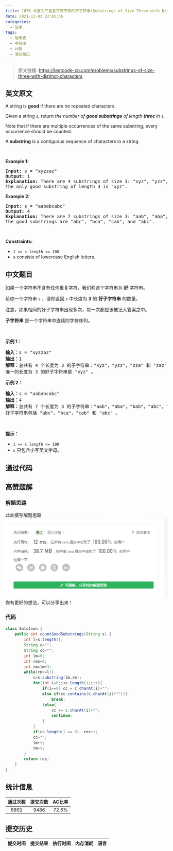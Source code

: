 ```yaml
---
title: 1876-长度为三且各字符不同的子字符串(Substrings of Size Three with Distinct Characters)
date: 2021-12-03 22:01:36
categories:
  - 简单
tags:
  - 哈希表
  - 字符串
  - 计数
  - 滑动窗口
---
```


> 原文链接: https://leetcode-cn.com/problems/substrings-of-size-three-with-distinct-characters


## 英文原文
<div><p>A string is <strong>good</strong> if there are no repeated characters.</p>

<p>Given a string <code>s</code>​​​​​, return <em>the number of <strong>good substrings</strong> of length <strong>three </strong>in </em><code>s</code>​​​​​​.</p>

<p>Note that if there are multiple occurrences of the same substring, every occurrence should be counted.</p>

<p>A <strong>substring</strong> is a contiguous sequence of characters in a string.</p>

<p>&nbsp;</p>
<p><strong>Example 1:</strong></p>

<pre>
<strong>Input:</strong> s = &quot;xyzzaz&quot;
<strong>Output:</strong> 1
<strong>Explanation:</strong> There are 4 substrings of size 3: &quot;xyz&quot;, &quot;yzz&quot;, &quot;zza&quot;, and &quot;zaz&quot;. 
The only good substring of length 3 is &quot;xyz&quot;.
</pre>

<p><strong>Example 2:</strong></p>

<pre>
<strong>Input:</strong> s = &quot;aababcabc&quot;
<strong>Output:</strong> 4
<strong>Explanation:</strong> There are 7 substrings of size 3: &quot;aab&quot;, &quot;aba&quot;, &quot;bab&quot;, &quot;abc&quot;, &quot;bca&quot;, &quot;cab&quot;, and &quot;abc&quot;.
The good substrings are &quot;abc&quot;, &quot;bca&quot;, &quot;cab&quot;, and &quot;abc&quot;.
</pre>

<p>&nbsp;</p>
<p><strong>Constraints:</strong></p>

<ul>
	<li><code>1 &lt;= s.length &lt;= 100</code></li>
	<li><code>s</code>​​​​​​ consists of lowercase English letters.</li>
</ul>
</div>

## 中文题目
<div><p>如果一个字符串不含有任何重复字符，我们称这个字符串为 <strong>好</strong> 字符串。</p>

<p>给你一个字符串 <code>s</code> ，请你返回 <code>s</code> 中长度为 <strong>3</strong> 的 <strong>好子字符串</strong> 的数量。</p>

<p>注意，如果相同的好子字符串出现多次，每一次都应该被记入答案之中。</p>

<p><strong>子字符串</strong> 是一个字符串中连续的字符序列。</p>

<p> </p>

<p><strong>示例 1：</strong></p>

<pre>
<b>输入：</b>s = "xyzzaz"
<b>输出：</b>1
<b>解释：</b>总共有 4 个长度为 3 的子字符串："xyz"，"yzz"，"zza" 和 "zaz" 。
唯一的长度为 3 的好子字符串是 "xyz" 。
</pre>

<p><strong>示例 2：</strong></p>

<pre>
<b>输入：</b>s = "aababcabc"
<b>输出：</b>4
<b>解释：</b>总共有 7 个长度为 3 的子字符串："aab"，"aba"，"bab"，"abc"，"bca"，"cab" 和 "abc" 。
好子字符串包括 "abc"，"bca"，"cab" 和 "abc" 。
</pre>

<p> </p>

<p><strong>提示：</strong></p>

<ul>
	<li><code>1 <= s.length <= 100</code></li>
	<li><code>s</code>​​​​​​ 只包含小写英文字母。</li>
</ul>
</div>

## 通过代码
<RecoDemo>
</RecoDemo>


## 高赞题解
### 解题思路
此处撰写解题思路
![image.png](../images/substrings-of-size-three-with-distinct-characters-0.png)
你有更好的想法，可以分享出来！
### 代码

```java
class Solution {
    public int countGoodSubstrings(String s) {
        int l=s.length();
        String c="";
        String cc="";
        int lm=0;
        int res=0;
        int rm=lm+3;
        while(rm<=l){
            c=s.substring(lm,rm);
            for(int i=0;i<c.length();i++){
                if(i==0) cc = c.charAt(i)+"";
                else if(cc.contains(c.charAt(i)+"")){
                    break;
                }else{
                    cc += c.charAt(i)+"";
                    continue;
                }
            }
            if(cc.length() == 3)  res++; 
            cc="";
            lm++;
            rm++;
        }
        return res;
    }
}
```

## 统计信息
| 通过次数 | 提交次数 | AC比率 |
| :------: | :------: | :------: |
|    6891    |    9486    |   72.6%   |

## 提交历史
| 提交时间 | 提交结果 | 执行时间 |  内存消耗  | 语言 |
| :------: | :------: | :------: | :--------: | :--------: |
